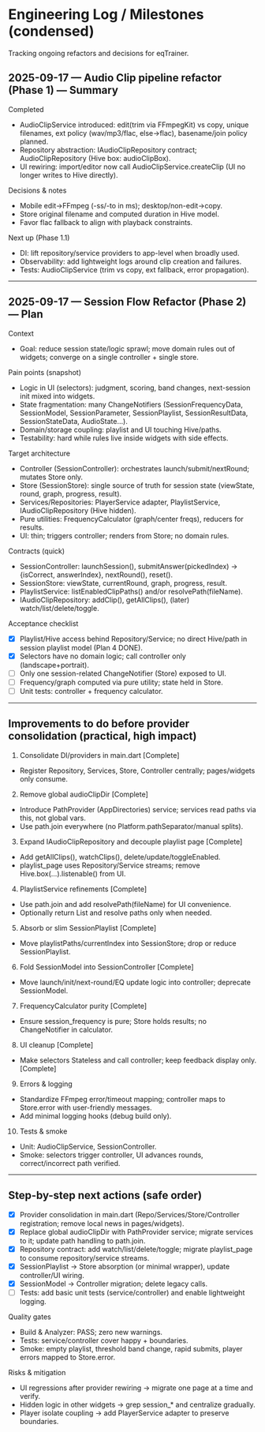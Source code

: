 # Engineering Log / Milestones (condensed)

Tracking ongoing refactors and decisions for eqTrainer.

## 2025-09-17 — Audio Clip pipeline refactor (Phase 1) — Summary
Completed
- AudioClipService introduced: edit(trim via FFmpegKit) vs copy, unique filenames, ext policy (wav/mp3/flac, else→flac), basename/join policy planned.
- Repository abstraction: IAudioClipRepository contract; AudioClipRepository (Hive box: audioClipBox).
- UI rewiring: import/editor now call AudioClipService.createClip (UI no longer writes to Hive directly).

Decisions & notes
- Mobile edit→FFmpeg (-ss/-to in ms); desktop/non-edit→copy.
- Store original filename and computed duration in Hive model.
- Favor flac fallback to align with playback constraints.

Next up (Phase 1.1)
- DI: lift repository/service providers to app-level when broadly used.
- Observability: add lightweight logs around clip creation and failures.
- Tests: AudioClipService (trim vs copy, ext fallback, error propagation).

---

## 2025-09-17 — Session Flow Refactor (Phase 2) — Plan
Context
- Goal: reduce session state/logic sprawl; move domain rules out of widgets; converge on a single controller + single store.

Pain points (snapshot)
- Logic in UI (selectors): judgment, scoring, band changes, next-session init mixed into widgets.
- State fragmentation: many ChangeNotifiers (SessionFrequencyData, SessionModel, SessionParameter, SessionPlaylist, SessionResultData, SessionStateData, AudioState…).
- Domain/storage coupling: playlist and UI touching Hive/paths.
- Testability: hard while rules live inside widgets with side effects.

Target architecture
- Controller (SessionController): orchestrates launch/submit/nextRound; mutates Store only.
- Store (SessionStore): single source of truth for session state (viewState, round, graph, progress, result).
- Services/Repositories: PlayerService adapter, PlaylistService, IAudioClipRepository (Hive hidden).
- Pure utilities: FrequencyCalculator (graph/center freqs), reducers for results.
- UI: thin; triggers controller; renders from Store; no domain rules.

Contracts (quick)
- SessionController: launchSession(), submitAnswer(pickedIndex) → {isCorrect, answerIndex}, nextRound(), reset().
- SessionStore: viewState, currentRound, graph, progress, result.
- PlaylistService: listEnabledClipPaths() and/or resolvePath(fileName).
- IAudioClipRepository: addClip(), getAllClips(), (later) watch/list/delete/toggle.

Acceptance checklist
- [x] Playlist/Hive access behind Repository/Service; no direct Hive/path in session playlist model (Plan 4 DONE).
- [x] Selectors have no domain logic; call controller only (landscape+portrait).
- [ ] Only one session-related ChangeNotifier (Store) exposed to UI.
- [ ] Frequency/graph computed via pure utility; state held in Store.
- [ ] Unit tests: controller + frequency calculator.

---

## Improvements to do before provider consolidation (practical, high impact)
1) Consolidate DI/providers in main.dart [Complete]
- Register Repository, Services, Store, Controller centrally; pages/widgets only consume.

2) Remove global audioClipDir [Complete]
- Introduce PathProvider (AppDirectories) service; services read paths via this, not global vars.
- Use path.join everywhere (no Platform.pathSeparator/manual splits).

3) Expand IAudioClipRepository and decouple playlist page [Complete]
- Add getAllClips(), watchClips(), delete/update/toggleEnabled.
- playlist_page uses Repository/Service streams; remove Hive.box(...).listenable() from UI.

4) PlaylistService refinements [Complete]
- Use path.join and add resolvePath(fileName) for UI convenience.
- Optionally return List<AudioClip> and resolve paths only when needed.

5) Absorb or slim SessionPlaylist [Complete]
- Move playlistPaths/currentIndex into SessionStore; drop or reduce SessionPlaylist.

6) Fold SessionModel into SessionController [Complete]
- Move launch/init/next-round/EQ update logic into controller; deprecate SessionModel.

7) FrequencyCalculator purity [Complete]
- Ensure session_frequency is pure; Store holds results; no ChangeNotifier in calculator.

8) UI cleanup [Complete]
- Make selectors Stateless and call controller; keep feedback display only. [Complete]

9) Errors & logging
- Standardize FFmpeg error/timeout mapping; controller maps to Store.error with user-friendly messages.
- Add minimal logging hooks (debug build only).

10) Tests & smoke
- Unit: AudioClipService, SessionController.
- Smoke: selectors trigger controller, UI advances rounds, correct/incorrect path verified.

---

## Step-by-step next actions (safe order)
- [x] Provider consolidation in main.dart (Repo/Services/Store/Controller registration; remove local news in pages/widgets).
- [x] Replace global audioClipDir with PathProvider service; migrate services to it; update path handling to path.join.
- [x] Repository contract: add watch/list/delete/toggle; migrate playlist_page to consume repository/service streams.
- [x] SessionPlaylist → Store absorption (or minimal wrapper), update controller/UI wiring.
- [x] SessionModel → Controller migration; delete legacy calls.
- [ ] Tests: add basic unit tests (service/controller) and enable lightweight logging.

Quality gates
- Build & Analyzer: PASS; zero new warnings.
- Tests: service/controller cover happy + boundaries.
- Smoke: empty playlist, threshold band change, rapid submits, player errors mapped to Store.error.

Risks & mitigation
- UI regressions after provider rewiring → migrate one page at a time and verify.
- Hidden logic in other widgets → grep session_* and centralize gradually.
- Player isolate coupling → add PlayerService adapter to preserve boundaries.

